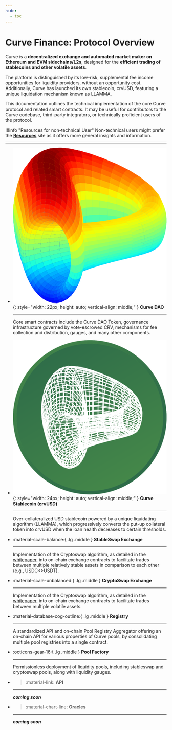 ```yaml
---
hide:
  - toc
---
```


<h1>Curve Finance: Protocol Overview</h1>

Curve is a **decentralized exchange and automated market maker on Ethereum and EVM sidechains/L2s**, designed for the **efficient trading of stablecoins and other volatile assets**. 

The platform is distinguished by its low-risk, supplemental fee income opportunities for liquidity providers, without an opportunity cost. Additionally, Curve has launched its own stablecoin, crvUSD, featuring a unique liquidation mechanism known as LLAMMA.

This documentation outlines the technical implementation of the core Curve protocol and related smart contracts. It may be useful for contributors to the Curve codebase, third-party integrators, or technically proficient users of the protocol.

!!!info "Resources for non-technical User"
    Non-technical users might prefer the **[Resources](https://resources.curve.fi/)** site as it offers more general insights and information.

---------

<div class="grid cards" markdown>

-   ![Curve DAO Logo](./images/curve_logo.svg){: style="width: 22px; height: auto; vertical-align: middle;" } **Curve DAO** 

    ---

    Core smart contracts include the Curve DAO Token, governance infrastructure governed by vote-escrowed CRV, mechanisms for fee collection and distribution, gauges, and many other components.

-   ![Curve Stablecoin (crvUSD) Logo](./images/crvUSD.svg){: style="width: 24px; height: auto; vertical-align: middle;" } **Curve Stablecoin (crvUSD)**

    ---

    Over-collateralized USD stablecoin powered by a unique liquidating algorithm (LLAMMA), which progressively converts the put-up collateral token into crvUSD when the loan health decreases to certain thresholds.

-   :material-scale-balance:{ .lg .middle } **StableSwap Exchange**

    ---

    Implementation of the Cryptoswap algorithm, as detailed in the [whitepaper](./pdf/stableswap-paper.pdf), into on-chain exchange contracts to facilitate trades between multiple relatively stable assets in comparison to each other (e.g., USDC<>USDT).

-   :material-scale-unbalanced:{ .lg .middle } **CryptoSwap Exchange**

    ---

    Implementation of the Cryptoswap algorithm, as detailed in the [whitepaper](./pdf/crypto-pools-paper.pdf), into on-chain exchange contracts to facilitate trades between multiple volatile assets.


-   :material-database-cog-outline:{ .lg .middle } **Registry**

    ---

    A standardized API and on-chain Pool Registry Aggregator offering an on-chain API for various properties of Curve pools, by consolidating multiple pool registries into a single contract.

-   :octicons-gear-16:{ .lg .middle } **Pool Factory**

    ---

    Permissionless deployment of liquidity pools, including stableswap and cryptoswap pools, along with liquidity gauges.

-   >:material-link: **API**
    ---

    *__coming soon__*

-   >:material-chart-line: **Oracles**
    ---

    *__coming soon__*
</div>

